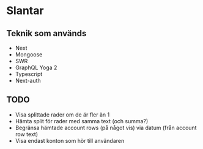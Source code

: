# Slantar

## Teknik som används
- Next
- Mongoose
- SWR
- GraphQL Yoga 2
- Typescript
- Next-auth

## TODO
- Visa splittade rader om de är fler än 1
- Hämta split för rader med samma text (och summa?)
- Begränsa hämtade account rows (på något vis) via datum (från account row text)
- Visa endast konton som hör till användaren
